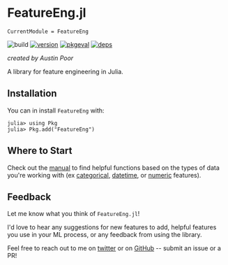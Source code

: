 # FeatureEng.jl

```@meta
CurrentModule = FeatureEng
```

![build](https://github.com/a-poor/FeatureEng.jl/workflows/build/badge.svg)
[![version](https://juliahub.com/docs/FeatureEng/version.svg)](https://juliahub.com/ui/Packages/FeatureEng/PcFbA)
[![pkgeval](https://juliahub.com/docs/FeatureEng/pkgeval.svg)](https://juliahub.com/ui/Packages/FeatureEng/PcFbA)
[![deps](https://juliahub.com/docs/FeatureEng/deps.svg)](https://juliahub.com/ui/Packages/FeatureEng/PcFbA?t=2)

_created by Austin Poor_

A library for feature engineering in Julia.

## Installation

You can in install `FeatureEng` with:

```julia-repl
julia> using Pkg
julia> Pkg.add("FeatureEng")
```

## Where to Start

Check out the [manual](https://a-poor.github.io/FeatureEng.jl/latest/manual/) to find helpful functions based on the types of data you're working with (ex [categorical](https://a-poor.github.io/FeatureEng.jl/latest/manual/#Categorical-Features), [datetime](https://a-poor.github.io/FeatureEng.jl/latest/manual/#DateTime-Features), or [numeric](https://a-poor.github.io/FeatureEng.jl/latest/manual/#Numeric-Features) features).

## Feedback

Let me know what you think of `FeatureEng.jl`!

I'd love to hear any suggestions for new features to add, helpful features you use in your ML process, or any feedback from using the library.

Feel free to reach out to me on [twitter](https://twitter.com/austin_poor) or on [GitHub](https://github.com/a-poor/FeatureEng.jl) -- submit an issue or a PR!

